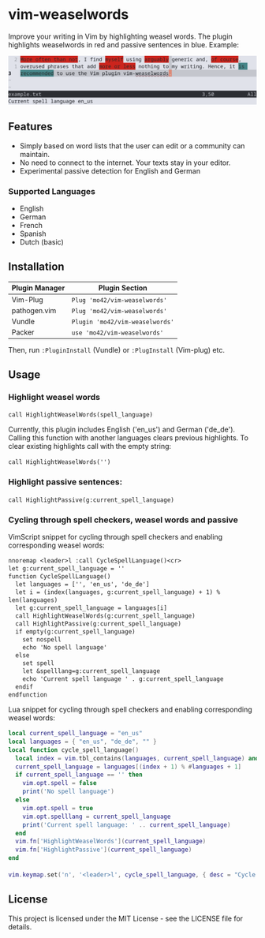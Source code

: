 # vim-weaselwords

Improve your writing in Vim by highlighting weasel words.
The plugin highlights weaselwords in red and passive sentences in blue. Example:

![vim-weaselwords example in Vim editor](example.png)

## Features

- Simply based on word lists that the user can edit or a community can maintain.
- No need to connect to the internet. Your texts stay in your editor.
- Experimental passive detection for English and German

### Supported Languages
- English
- German
- French
- Spanish
- Dutch (basic)

## Installation

| Plugin Manager | Plugin Section |
| --- | --- |
|Vim-Plug | `Plug 'mo42/vim-weaselwords'` |
|pathogen.vim| `Plug 'mo42/vim-weaselwords'` |
|Vundle | `Plugin 'mo42/vim-weaselwords'` |
|Packer | `use 'mo42/vim-weaselwords'` |

Then, run `:PluginInstall` (Vundle) or `:PlugInstall` (Vim-plug) etc.

## Usage

### Highlight weasel words

`call HighlightWeaselWords(spell_language)`

Currently, this plugin includes English ('en_us') and German ('de_de').
Calling this function with another languages clears previous highlights. To
clear existing highlights call with the empty string:

`call HighlightWeaselWords('')`

### Highlight passive sentences:

`call HighlightPassive(g:current_spell_language)`

### Cycling through spell checkers, weasel words and passive
VimScript snippet for cycling through spell checkers and enabling corresponding weasel
words:

```vim
nnoremap <leader>l :call CycleSpellLanguage()<cr>
let g:current_spell_language = ''
function CycleSpellLanguage()
  let languages = ['', 'en_us', 'de_de']
  let i = (index(languages, g:current_spell_language) + 1) % len(languages)
  let g:current_spell_language = languages[i]
  call HighlightWeaselWords(g:current_spell_language)
  call HighlightPassive(g:current_spell_language)
  if empty(g:current_spell_language)
    set nospell
    echo 'No spell language'
  else
    set spell
    let &spelllang=g:current_spell_language
    echo 'Current spell language ' . g:current_spell_language
  endif
endfunction
```

Lua snippet for cycling through spell checkers and enabling corresponding weasel
words:
```lua
local current_spell_language = "en_us"
local languages = { "en_us", "de_de", "" }
local function cycle_spell_language()
  local index = vim.tbl_contains(languages, current_spell_language) and vim.fn.index(languages, current_spell_language) or 0
  current_spell_language = languages[(index + 1) % #languages + 1]
  if current_spell_language == '' then
    vim.opt.spell = false
    print('No spell language')
  else
    vim.opt.spell = true
    vim.opt.spelllang = current_spell_language
    print('Current spell language: ' .. current_spell_language)
  end
  vim.fn['HighlightWeaselWords'](current_spell_language)
  vim.fn['HighlightPassive'](current_spell_language)
end

vim.keymap.set('n', '<leader>l', cycle_spell_language, { desc = "Cycle through spell languages" })
```

## License

This project is licensed under the MIT License - see the LICENSE file for details.
